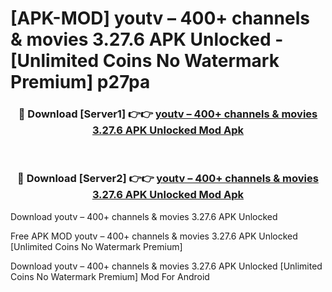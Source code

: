 # [APK-MOD] youtv – 400+ channels & movies 3.27.6 APK Unlocked - [Unlimited Coins No Watermark Premium] p27pa



<div align="center">
<h3>🔴 Download [Server1] 👉👉 <a href="https://momento.my/?title=youtv_–_400+_channels_&_movies_3.27.6_APK_Unlocked">youtv – 400+ channels & movies 3.27.6 APK Unlocked Mod Apk</a></h3><br>

<h3>🔴 Download [Server2] 👉👉 <a href="https://momento.my/?title=youtv_–_400+_channels_&_movies_3.27.6_APK_Unlocked">youtv – 400+ channels & movies 3.27.6 APK Unlocked Mod Apk</a></h3>
</div>



Download youtv – 400+ channels & movies 3.27.6 APK Unlocked 

Free APK MOD youtv – 400+ channels & movies 3.27.6 APK Unlocked [Unlimited Coins No Watermark Premium]

Download youtv – 400+ channels & movies 3.27.6 APK Unlocked [Unlimited Coins No Watermark Premium] Mod For Android
